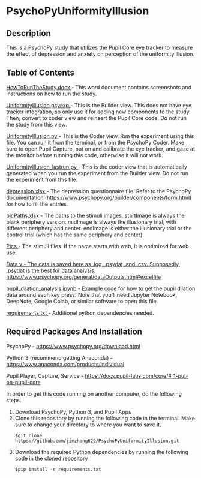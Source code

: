 # PsychoPyUniformityIllusion

## Description
This is a PsychoPy study that utilizes the Pupil Core eye tracker to measure the effect of depression and anxiety on perception of the uniformity illusion.

## Table of Contents
<ins> HowToRunTheStudy.docx </ins> - This word document contains screenshots and instructions on how to run the study.

<ins> UniformityIllusion.psyexp </ins> - This is the Builder view. This does not have eye tracker integration, so only use it for adding new components to the study. Then, convert to coder view and reinsert the Pupil Core code. Do not run the study from this view.

<ins> UniformityIllusion.py </ins> - This is the Coder view. Run the experiment using this file. You can run it from the terminal, or from the PsychoPy Coder. Make sure to open Pupil Capture, put on and calibrate the eye tracker, and gaze at the monitor before running this code, otherwise it will not work.

<ins> UniformityIllusion_lastrun.py </ins> - This is the coder view that is automatically generated when you run the experiment from the Builder view. Do not run the experiment from this file.

<ins> depression.xlsx </ins> - The depression questionnaire file. Refer to the PsychoPy documentation (https://www.psychopy.org/builder/components/form.html) for how to fill the entries.

<ins> picPaths.xlsx </ins> - The paths to the stimuli images. startImage is always the blank periphery version. midImage is always the illusionary trial, with different periphery and center. endImage is either the illusionary trial or the control trial (which has the same periphery and center).

<ins> Pics </ins> - The stimuli files. If the name starts with web, it is optimized for web use.

<ins> Data v - The data is saved here as .log, .psydat, and .csv. Supposedly, .psydat is the best for data analysis. https://www.psychopy.org/general/dataOutputs.html#excelfile

<ins> pupil_dilation_analysis.ipynb </ins> - Example code for how to get the pupil dilation data around each key press. Note that you'll need Jupyter Notebook, DeepNote, Google Colab, or similar software to open this file.

<ins> requirements.txt </ins> - Additional python dependencies needed. 

## Required Packages And Installation


PsychoPy - https://www.psychopy.org/download.html

Python 3 (recommend getting Anaconda) - https://www.anaconda.com/products/individual

Pupil Player, Capture, Service - https://docs.pupil-labs.com/core/#_1-put-on-pupil-core


In order to get this code running on another computer, do the following steps.

1. Download PsychoPy, Python 3, and Pupil Apps
2. Clone this repository by running the following code in the terminal. Make sure to change your directory to where you want to save it.
   ```
   $git clone https://github.com/jimzhang629/PsychoPyUniformityIllusion.git
   ```
3. Download the required Python dependencies by running the following code in the cloned repository
   ```
   $pip install -r requirements.txt
   ```
   
    


